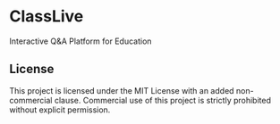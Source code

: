 # ClassLive
Interactive Q&amp;A Platform for Education

## License
This project is licensed under the MIT License with an added non-commercial clause. Commercial use of this project is strictly prohibited without explicit permission.

